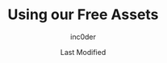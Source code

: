 ---
layout: post.html
title: Using our Free Assets
image: /static/img/docs/stat-and-skills/skill_and_stat_levels-banner.png
date: Last Modified
author: inc0der
tags:
  - post
---